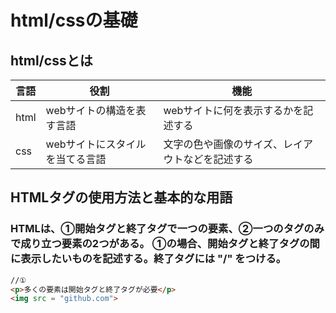 # html/cssの基礎

## html/cssとは

 言語 | 役割  | 機能 
--|---|--
 html  |  webサイトの構造を表す言語 |  webサイトに何を表示するかを記述する
 css  | webサイトにスタイルを当てる言語  |  文字の色や画像のサイズ、レイアウトなどを記述する

## HTMLタグの使用方法と基本的な用語  
### HTMLは、①開始タグと終了タグで一つの要素、②一つのタグのみで成り立つ要素の2つがある。  ①の場合、開始タグと終了タグの間に表示したいものを記述する。終了タグには "/" をつける。
 ```html
 //①
 <p>多くの要素は開始タグと終了タグが必要</p>
 <img src = "github.com">
 ```